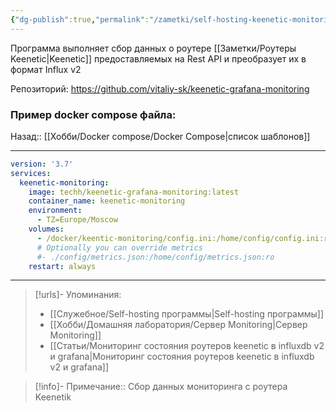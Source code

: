 ```yaml
---
{"dg-publish":true,"permalink":"/zametki/self-hosting-keenetic-monitoring/","created":"2024-10-01 12:17","updated":"2024-10-01T20:41:05+03:00"}
---
```


Программа выполняет сбор данных о роутере [[Заметки/Роутеры Keenetic\|Keenetic]] предоставляемых на Rest API и преобразует их в формат Influx v2

Репозиторий: https://github.com/vitaliy-sk/keenetic-grafana-monitoring

### Пример docker compose файла:

<div class="transclusion internal-embed is-loaded"><div class="markdown-embed">




Назад:: [[Хобби/Docker compose/Docker Compose\|список шаблонов]]

---
```yaml
version: '3.7'
services:
  keenetic-monitoring:
    image: techh/keenetic-grafana-monitoring:latest
    container_name: keenetic-monitoring
    environment:
      - TZ=Europe/Moscow
    volumes:
      - /docker/keentic-monitoring/config.ini:/home/config/config.ini:ro
      # Optionally you can override metrics
      #- ./config/metrics.json:/home/config/metrics.json:ro
    restart: always
```


</div></div>


---
> [!urls]- Упоминания:
> - [[Служебное/Self-hosting программы\|Self-hosting программы]]
> - [[Хобби/Домашняя лаборатория/Сервер Monitoring\|Сервер Monitoring]]
> - [[Статьи/Мониторинг состояния роутеров keenetic в influxdb v2 и grafanа\|Мониторинг состояния роутеров keenetic в influxdb v2 и grafanа]]

> [!info]-
> Примечание:: Сбор данных мониторинга с роутера Keenetik
